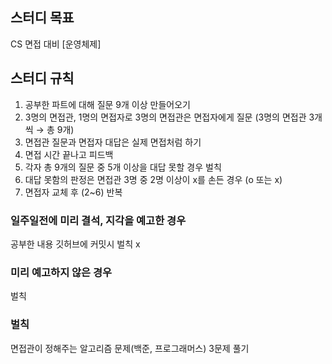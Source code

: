 ## 스터디 목표
CS 면접 대비 [운영체제]

## 스터디 규칙
1. 공부한 파트에 대해 질문 9개 이상 만들어오기
2. 3명의 면접관, 1명의 면접자로 3명의 면접관은 면접자에게 질문 (3명의 면접관 3개씩 → 총 9개)
3. 면접관 질문과 면접자 대답은 실제 면접처럼 하기
4. 면접 시간 끝나고 피드백
5. 각자 총 9개의 질문 중 5개 이상을 대답 못할 경우 벌칙
6. 대답 못함의 판정은 면접관 3명 중 2명 이상이 x를 손든 경우 (o 또는 x)
7. 면접자 교체 후 (2~6) 반복

### 일주일전에 미리 결석, 지각을 예고한 경우
공부한 내용 깃허브에 커밋시 벌칙 x

### 미리 예고하지 않은 경우
벌칙

### 벌칙
면접관이 정해주는 알고리즘 문제(백준, 프로그래머스) 3문제 풀기
